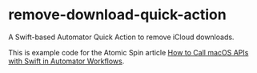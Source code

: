 # remove-download-quick-action

A Swift-based Automator Quick Action to remove iCloud downloads.

This is example code for the Atomic Spin article [How to Call macOS APIs with Swift in Automator Workflows](https://spin.atomicobject.com/2022/08/30/swift-automator-workflows/).
